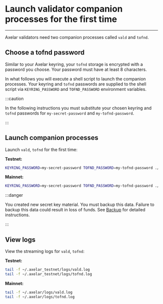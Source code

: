 # Launch validator companion processes for the first time
-----------

Axelar validators need two companion processes called `vald` and `tofnd`.

## Choose a tofnd password

Similar to your Axelar keyring, your `tofnd` storage is encrypted with a password you choose.  Your password must have at least 8 characters.

In what follows you will execute a shell script to launch the companion processes.  Your keyring and `tofnd` passwords are supplied to the shell script via `KEYRING_PASSWORD` and `TOFND_PASSWORD` environment variables.

:::caution

In the following instructions you must substitute your chosen keyring and `tofnd` passwords for `my-secret-password` and `my-tofnd-password`.

:::

## Launch companion processes

Launch `vald`, `tofnd` for the first time:

**Testnet:**
```bash
KEYRING_PASSWORD=my-secret-password TOFND_PASSWORD=my-tofnd-password ./scripts/validator-tools-host.sh
```

**Mainnet:**
```bash
KEYRING_PASSWORD=my-secret-password TOFND_PASSWORD=my-tofnd-password ./scripts/validator-tools-host.sh -n mainnet
```

:::danger

You created new secret key material.  You must backup this data.  Failure to backup this data could result in loss of funds.  See [Backup](/validator/setup/backup) for detailed instructions.

:::

## View logs

View the streaming logs for `vald`, `tofnd`:

**Testnet:**
```bash
tail -f ~/.axelar_testnet/logs/vald.log
tail -f ~/.axelar_testnet/logs/tofnd.log
```

**Mainnet:**
```bash
tail -f ~/.axelar/logs/vald.log
tail -f ~/.axelar/logs/tofnd.log
```
